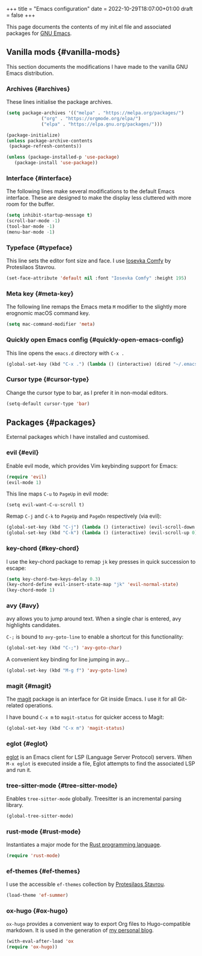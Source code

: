 +++
title = "Emacs configuration"
date = 2022-10-29T18:07:00+01:00
draft = false
+++

This page documents the contents of my init.el file and associated packages for [GNU Emacs](https://www.gnu.org/software/emacs/).


## Vanilla mods {#vanilla-mods}

This section documents the modifications I have made to the vanilla GNU Emacs distribution.


### Archives {#archives}

These lines initialise the package archives.

```lisp
(setq package-archives '(("melpa" . "https://melpa.org/packages/")
			 ("org" . "https://orgmode.org/elpa/")
			 ("elpa" . "https://elpa.gnu.org/packages/")))

(package-initialize)
(unless package-archive-contents
 (package-refresh-contents))

(unless (package-installed-p 'use-package)
   (package-install 'use-package))
```


### Interface {#interface}

The following lines make several modifications to the default Emacs interface. These are designed to make the display less cluttered with more room for the buffer.

```lisp
(setq inhibit-startup-message t)
(scroll-bar-mode -1)
(tool-bar-mode -1)
(menu-bar-mode -1)
```


### Typeface {#typeface}

This line sets the editor font size and face. I use [Iosevka Comfy](https://gitlab.com/protesilaos/iosevka-comfy) by Protesilaos Stavrou.

```lisp
(set-face-attribute 'default nil :font "Iosevka Comfy" :height 195)
```


### Meta key {#meta-key}

The following line remaps the Emacs meta `M` modifier to the slightly more erognomic macOS command key.

```lisp
(setq mac-command-modifier 'meta)
```


### Quickly open Emacs config {#quickly-open-emacs-config}

This line opens the `emacs.d` directory with `C-x .`

```lisp
(global-set-key (kbd "C-x .") (lambda () (interactive) (dired "~/.emacs.d/")))
```


### Cursor type {#cursor-type}

Change the cursor type to bar, as I prefer it in non-modal editors.

```lisp
(setq-default cursor-type 'bar)
```


## Packages {#packages}

External packages which I have installed and customised.


### evil {#evil}

Enable evil mode, which provides Vim keybinding support for Emacs:

```lisp
(require 'evil)
(evil-mode 1)
```

This line maps `C-u` to `PageUp` in evil mode:

```nil
(setq evil-want-C-u-scroll t)
```

Remap `C-j` and `C-k` to `PageUp` and `PageDn` respectively (via evil):

```lisp
(global-set-key (kbd "C-j") (lambda () (interactive) (evil-scroll-down 0)))
(global-set-key (kbd "C-k") (lambda () (interactive) (evil-scroll-up 0)))
```


### key-chord {#key-chord}

I use the key-chord package to remap `jk` key presses in quick succession to escape:

```lisp
(setq key-chord-two-keys-delay 0.3)
(key-chord-define evil-insert-state-map "jk" 'evil-normal-state)
(key-chord-mode 1)
```


### avy {#avy}

avy allows you to jump around text. When a single char is entered, avy highlights candidates.

`C-;` is bound to `avy-goto-line` to enable a shortcut for this functionality:

```lisp
(global-set-key (kbd "C-;") 'avy-goto-char)
```

A convenient key binding for line jumping in avy...

```lisp
(global-set-key (kbd "M-g f") 'avy-goto-line)
```


### magit {#magit}

The [magit](https://magit.vc/) package is an interface for Git inside Emacs. I use it for all Git-related operations.

I have bound `C-x m` to `magit-status` for quicker access to Magit:

```lisp
(global-set-key (kbd "C-x m") 'magit-status)
```


### eglot {#eglot}

[eglot](https://github.com/joaotavora/eglot) is an Emacs client for LSP (Language Server Protocol) servers. When `M-x eglot` is executed inside a file, Eglot attempts to find the associated LSP and run it.


### tree-sitter-mode {#tree-sitter-mode}

Enables `tree-sitter-mode` globally. Treesitter is an incremental parsing library.

```lisp
(global-tree-sitter-mode)
```


### rust-mode {#rust-mode}

Instantiates a major mode for the [Rust programming language](https://www.rust-lang.org/).

```lisp
(require 'rust-mode)
```


### ef-themes {#ef-themes}

I use the accessible `ef-themes` collection by [Protesilaos Stavrou](https://protesilaos.com/).

```lisp
(load-theme 'ef-summer)
```


### ox-hugo {#ox-hugo}

`ox-hugo` provides a convenient way to export Org files to Hugo-compatible markdown. It is used in the generation of [my personal blog](https://ben-maclaurin.github.io/).

```lisp
(with-eval-after-load 'ox
(require 'ox-hugo))
```
